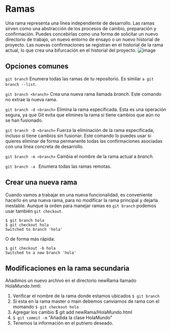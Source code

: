 # Ramas
Una rama representa una línea independiente de desarrollo. Las ramas sirven como una abstracción de los procesos de cambio, preparación y confirmación. Puedes concebirlas como una forma de solicitar un nuevo directorio de trabajo, un nuevo entorno de ensayo o un nuevo historial de proyecto. Las nuevas confirmaciones se registran en el historial de la rama actual, lo que crea una bifurcación en el historial del proyecto.
![image](https://user-images.githubusercontent.com/30872921/134778746-275e4d58-3613-47fa-bcbe-cf12e38e2512.png)

## Opciones comunes
`git branch` Enumera todas las ramas de tu repositorio. Es similar `a git branch --list`.

`git branch <branch>`
Crea una nueva rama llamada *branch*. Este comando no extrae la nueva rama.

`git branch -d <branch>`
Elimina la rama especificada. Esta es una operación segura, ya que Git evita que elimines la rama si tiene cambios que aún no se han fusionado.

`git branch -D <branch>`
Fuerza la eliminación de la rama especificada, incluso si tiene cambios sin fusionar. Este comando lo puedes usar si quieres eliminar de forma permanente todas las confirmaciones asociadas con una línea concreta de desarrollo.

`git branch -m <branch>`
Cambia el nombre de la rama actual a *branch*.

`git branch -a `
Enumera todas las ramas remotas.

## Crear una nueva rama
Cuando vamos a trabajar en una nueva funcionalidad, es conveniente hacerlo en una nueva rama, para no modificar la rama principal y dejarla inestable. Aunque la orden para
manejar ramas es `git branch` podemos usar también `git checkout`.
```
$ git branch hola
$ git checkout hola
Switched to branch 'hola'
```

O de forma más rápida:
```
$ git checkout -b hola
Switched to a new branch 'hola'
```

## Modificaciones en la rama secundaria 
Añadimos un nuevo archivo en el directorio newRama llamado HolaMundo.hmtl:
1. Verificar el nombre de la rama donde estamos ubicados `$ git branch`
2. Si esta en la rama master o main debemos canviarnos de rama con el momando `$ git checkout hola` 
3. Agregar los cambio $ git add newRama/HolaMundo.html
4. `$ git commit -m` "Añadida la clase HolaMundo"
5. Tenemos la información en el putnero deseado.

